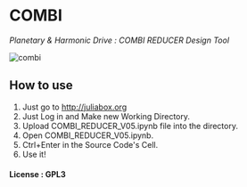 # COMBI
_Planetary &amp; Harmonic Drive : COMBI REDUCER Design Tool_

![combi](https://cloud.githubusercontent.com/assets/12775748/10241812/1b5fe794-6927-11e5-8751-bb82607c26c6.png)


## How to use
1. Just go to http://juliabox.org
2. Just Log in and Make new Working Directory.
3. Upload COMBI_REDUCER_V05.ipynb file into the directory.
4. Open COMBI_REDUCER_V05.ipynb.
5. Ctrl+Enter in the Source Code's Cell.
6. Use it!


#### License : GPL3
